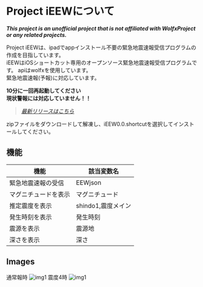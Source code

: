 # Project iEEWについて

***This project is an unofficial project that is not affiliated with WolfxProject or any related projects.***

Project iEEWは、ipadでappインストール不要の緊急地震速報受信プログラムの作成を目指しています。<br>
iEEWはiOSショートカット専用のオープンソース緊急地震速報受信プログラムです。
apiはwolfxを使用しています。<br>
緊急地震速報(予報)に対応しています。<br>

**10分に一回再起動してください**<br>
**現状警報には対応していません！！**

>*[最新リリースはこちら](https://github.com/Ikaring45/ProjectiEEW/releases)*

zipファイルをダウンロードして解凍し、iEEW0.0.shortcutを選択してインストールしてください。

## 機能

| 機能  | 該当変数名 |
| ------------- | ------------- |
| 緊急地震速報の受信 | EEWjson |
| マグニチュードを表示 | マグニチュード |
| 推定震度を表示 | shindo1,震度メイン |
| 発生時刻を表示 | 発生時刻 |
| 震源を表示 | 震源地 |
| 深さを表示 | 深さ |

## Images
通常報時
![img1](https://github.com/Ikaring45/iEEW/blob/main/iEEWsindo3.jpg)
震度4時
![img1](https://github.com/Ikaring45/iEEW/blob/main/iEEWsindo4.jpg)

